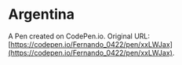 # Argentina

A Pen created on CodePen.io. Original URL: [https://codepen.io/Fernando_0422/pen/xxLWJax](https://codepen.io/Fernando_0422/pen/xxLWJax).


